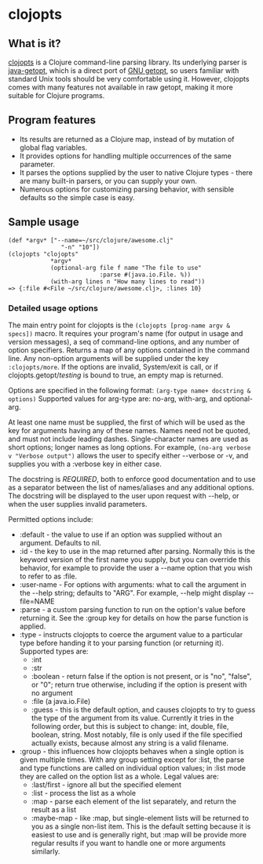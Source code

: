 # clojopts
## What is it?

[clojopts][] is a Clojure command-line parsing library. Its
underlying parser is [java-getopt][], which is a direct port of
[GNU getopt][], so users familiar with standard Unix tools
should be very comfortable using it. However, clojopts comes with many
features not available in raw getopt, making it more suitable for
Clojure programs.

## Program features
* Its results are returned as a Clojure map, instead of by mutation of
  global flag variables.
* It provides options for handling multiple occurrences of the same
  parameter.
* It parses the options supplied by the user to native Clojure types -
  there are many built-in parsers, or you can supply your own.
* Numerous options for customizing parsing behavior, with sensible
  defaults so the simple case is easy.

## Sample usage
    (def *argv* ["--name=~/src/clojure/awesome.clj"
                   "-n" "10"])
    (clojopts "clojopts"
                *argv*
                (optional-arg file f name "The file to use"
                              :parse #(java.io.File. %))
                (with-arg lines n "How many lines to read"))
    => {:file #<File ~/src/clojure/awesome.clj>, :lines 10}

### Detailed usage options

The main entry point for clojopts is the `(clojopts [prog-name argv & specs])` 
macro. It requires your program's name (for
output in usage and version messages), a seq of command-line options,
and any number of option specifiers. Returns a map of any options
contained in the command line. Any non-option arguments will be
supplied under the key `:clojopts/more`. If the options are invalid,
System/exit is call, or if clojopts.getopt/*testing* is bound to true,
an empty map is returned.

Options are specified in the following format:
`(arg-type name+ docstring & options)`
Supported values for arg-type are: no-arg, with-arg, and optional-arg.

At least one name must be supplied, the first of which will be used as
the key for arguments having any of these names. Names need not be
quoted, and must not include leading dashes. Single-character names
are used as short options; longer names as long options. For example,
`(no-arg verbose v "Verbose output")` allows the user to specify either
--verbose or -v, and supplies you with a :verbose key in either case.

The docstring is *REQUIRED*, both to enforce good documentation and to
use as a separator between the list of names/aliases and any
additional options. The docstring will be displayed to the user upon
request with --help, or when the user supplies invalid parameters.

Permitted options include:

* :default - the value to use if an option was supplied without an
  argument. Defaults to nil.
* :id - the key to use in the map returned after parsing. Normally
  this is the keyword version of the first name you supply, but you
  can override this behavior, for example to provide the user a --name
  option that you wish to refer to as :file.
* :user-name - For options with arguments: what to call the argument
  in the --help string; defaults to "ARG". For example, --help might
  display --file=NAME
* :parse - a custom parsing function to run on the option's value
  before returning it. See the :group key for details on how the parse
  function is applied.
* :type - instructs clojopts to coerce the argument value to a
  particular type before handing it to your parsing function (or
  returning it). Supported types are:
  * :int
  * :str
  * :boolean - return false if the option is not present, or is "no",
  "false", or "0"; return true otherwise, including if the option is
  present with no argument
  * :file (a java.io.File)
  * :guess - this is the default option, and causes clojopts to try to
  guess the type of the argument from its value. Currently it tries in
  the following order, but this is subject to change: int, double,
  file, boolean, string. Most notably, file is only used if the file
  specified actually exists, because almost any string is a valid
  filename.
* :group - this influences how clojopts behaves when a single option
  is given multiple times. With any group setting except for :list,
  the parse and type functions are called on individual option values;
  in :list mode they are called on the option list as a whole. Legal
  values are:
  * :last/first - ignore all but the specified element
  * :list - process the list as a whole
  * :map - parse each element of the list separately, and return the
  result as a list
  * :maybe-map - like :map, but single-element lists will be returned
  to you as a single non-list item. This is the default setting
  because it is easiest to use and is generally right, but :map will
  be provide more regular results if you want to handle one or more
  arguments similarly. 

[clojopts]: https://github.com/amalloy/clojopts
[java-getopt]: http://www.urbanophile.com/~arenn/hacking/download.html#getopt
[GNU getopt]: http://www.gnu.org/s/libc/manual/html_node/Getopt.html#Getopt
